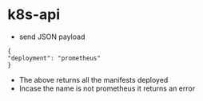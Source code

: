 # k8s-api

- send JSON payload
```
{
"deployment": "prometheus"
}
```

- The above returns all the manifests deployed
- Incase the name is not prometheus it returns an error
